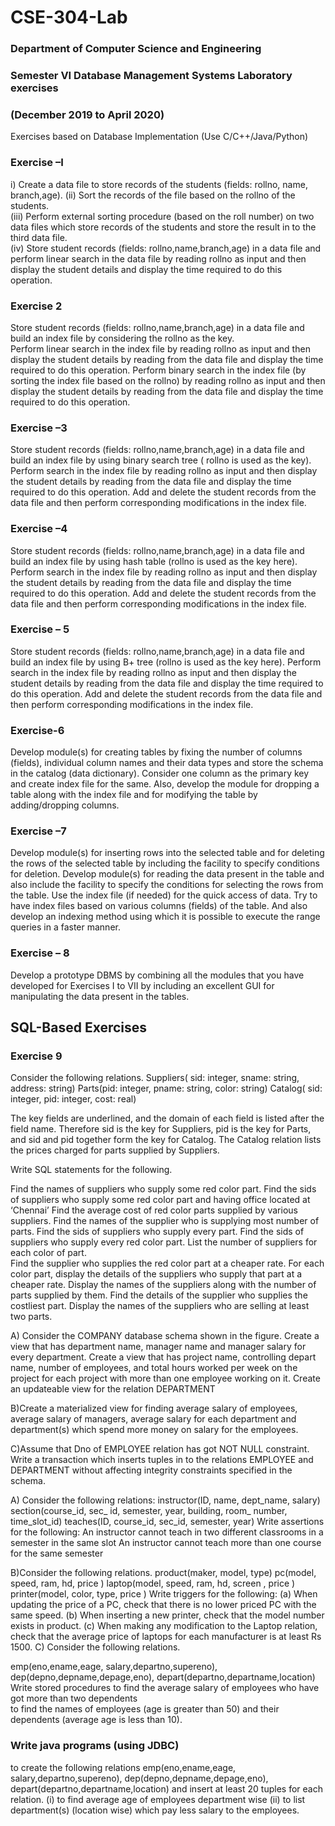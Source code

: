 # CSE-304-Lab

###			Department of Computer Science and Engineering 
###  Semester   VI Database Management Systems Laboratory exercises
###               (December 2019  to  April 2020)


Exercises based on Database Implementation 
(Use C/C++/Java/Python)

### Exercise –I  
i) Create a data file to store records of the students (fields: rollno, name, branch,age).  (ii) Sort the records of the file based on the rollno of the students.  
(iii) Perform external sorting procedure (based on the roll number) on two data files which store records of the students and store the result in to the third data file.  
(iv) Store student records (fields: rollno,name,branch,age) in a data file and perform linear search in the data file by reading rollno as input and then display the student details and display the time required to do this operation. 

### Exercise 2  

Store student records (fields: rollno,name,branch,age) in a data file  and build an index file by considering the rollno as the key.  
Perform linear search in the index file by reading rollno as input and then display the student details by reading from the data file and display the time required to do this operation. 
Perform binary search in the index file (by sorting the index file based on the rollno) by reading rollno as input and then display the student details by reading from the data file and display the time required to do this operation. 

### Exercise –3
Store student records (fields: rollno,name,branch,age) in a data file and build an index file by using binary search tree ( rollno  is used as the key). 
Perform search in the index file by reading rollno as input and then display the student details by reading from the data file and display the time required to do this operation. 
Add and delete the student records from the data file and then perform corresponding modifications in the index file. 

### Exercise –4
Store student records (fields: rollno,name,branch,age) in a data file and build an index file by using hash table (rollno  is used as the key here). 
Perform search in the index file by reading rollno as input and then display the student details by reading from the data file and display the time required to do this operation. 
Add and delete the student records from the data file and then perform corresponding modifications in the index file.  
### Exercise – 5 
Store student records (fields: rollno,name,branch,age) in a data file and build an index file by using B+ tree  (rollno  is used as the key here). 
Perform search in the index file by reading rollno as input and then display the student details by reading from the data file and display the time required to do this operation. 
Add and delete the student records from the data file and then perform corresponding modifications in the index file.  

### Exercise-6
Develop module(s) for creating tables by fixing the number of columns (fields), individual column names and their data types and store the schema in the catalog (data dictionary). Consider one column as the primary key and create index file for the same. Also, develop the module for dropping a table along with the index file and for modifying the table by adding/dropping columns.

### Exercise –7
Develop module(s) for inserting rows into the selected table and for deleting the rows of the selected table by including the facility to specify conditions for deletion.
 Develop module(s) for reading the data present in the table and also include the facility to specify the conditions for selecting the rows from the table.  Use the index file (if needed) for the quick access of data.  Try to have index files based on various columns (fields) of the table. And also develop an indexing method using which it is possible to execute the range queries in a faster manner.

### Exercise – 8
Develop a prototype DBMS by combining all the modules that you have developed for Exercises I to VII  by including an excellent GUI for manipulating the data present in the tables. 




## SQL-Based Exercises 

### Exercise  9
Consider the following relations.
Suppliers( sid: integer, sname: string, address: string)
Parts(pid: integer, pname: string, color: string)
Catalog( sid: integer, pid: integer, cost: real)

The key fields are underlined, and the domain of each field is listed after the field name.
Therefore sid is the key for Suppliers, pid is the key for Parts, and sid and pid together form
the key for Catalog. The Catalog relation lists the prices charged for parts supplied by Suppliers. 

Write SQL statements for the following. 

Find the names of suppliers who supply some red color part. 
Find the sids of suppliers who supply some red color part and having office located at ‘Chennai’
Find the average cost of red color parts supplied by various suppliers. 
Find the names of the supplier who is supplying most number of parts.
Find the sids of suppliers who supply every part.
Find the sids of suppliers who supply every red color part.
List the number of suppliers for each color of part.  
Find the supplier who supplies the red color part at a cheaper rate. 
For each color part, display the details of the suppliers who supply that part at a cheaper rate.
Display the names of the suppliers along with the number of parts supplied by them.
Find the details of the supplier who supplies the costliest part.
Display the names of the suppliers who are selling at least two parts. 

A)  Consider the COMPANY database schema shown in the figure.
Create a view that has department name, manager name and manager salary for every department.
Create a view that  has project name, controlling depart name, number of employees, and total hours worked per week on the project for each project with more than one employee working on it.
Create an updateable view for the relation DEPARTMENT

B)Create a materialized view for finding average salary of employees, average salary of managers, average salary for each department and department(s) which spend more money on salary for the employees.

C)Assume that Dno of EMPLOYEE relation has got NOT NULL constraint. Write a transaction which inserts tuples in to the relations EMPLOYEE and DEPARTMENT without affecting integrity constraints specified in the schema. 



A) Consider the following relations:
instructor(ID, name, dept_name, salary)
section(course_id, sec_ id, semester, year, building, room_ number, time_slot_id)
teaches(ID, course_id, sec_id, semester, year) 
Write assertions for the following: 
An instructor cannot teach in two different classrooms in a semester in the same slot
An instructor cannot teach more than one course for the same semester 

B)Consider the following relations. 
product(maker, model, type)
pc(model, speed, ram, hd, price )
laptop(model, speed, ram, hd, screen , price )
printer(model, color, type, price ) 
Write triggers for the following:
(a) When updating the price of a PC, check that there is no lower priced PC with the same speed. 
(b) When inserting a new printer, check that the model number exists in product.
(c)  When making any modification to the Laptop relation, check that the average price of laptops for each manufacturer is at least Rs 1500. 
C)  Consider the following relations. 


emp(eno,ename,eage, salary,departno,supereno), dep(depno,depname,depage,eno), depart(departno,departname,location)
Write stored procedures 
to find the average salary of employees who have got more than two  dependents  
to find the names of employees (age is greater than 50)  and their dependents (average age is less than 10).  

### Write java programs  (using JDBC)
to create the following relations  emp(eno,ename,eage, salary,departno,supereno), dep(depno,depname,depage,eno), depart(departno,departname,location) and insert at least 20  tuples for each relation.
(i) to find average age of employees department wise  (ii) to list department(s)  (location wise) which pay less salary to the employees.  

